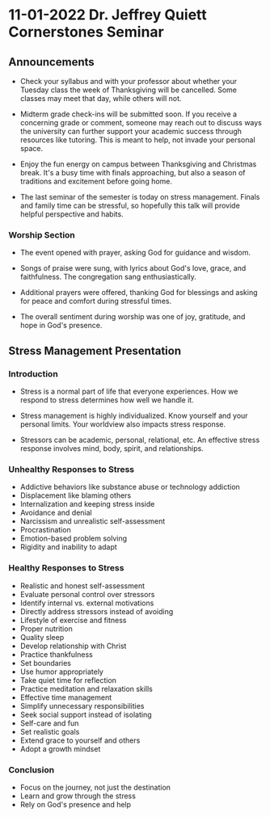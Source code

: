 # 11-01-2022 Dr. Jeffrey Quiett Cornerstones Seminar



## Announcements

- Check your syllabus and with your professor about whether your Tuesday class the week of Thanksgiving will be cancelled. Some classes may meet that day, while others will not. 

- Midterm grade check-ins will be submitted soon. If you receive a concerning grade or comment, someone may reach out to discuss ways the university can further support your academic success through resources like tutoring. This is meant to help, not invade your personal space.

- Enjoy the fun energy on campus between Thanksgiving and Christmas break. It's a busy time with finals approaching, but also a season of traditions and excitement before going home.

- The last seminar of the semester is today on stress management. Finals and family time can be stressful, so hopefully this talk will provide helpful perspective and habits.


### Worship Section

- The event opened with prayer, asking God for guidance and wisdom. 

- Songs of praise were sung, with lyrics about God's love, grace, and faithfulness. The congregation sang enthusiastically.

- Additional prayers were offered, thanking God for blessings and asking for peace and comfort during stressful times. 

- The overall sentiment during worship was one of joy, gratitude, and hope in God's presence.


## Stress Management Presentation

### Introduction

- Stress is a normal part of life that everyone experiences. How we respond to stress determines how well we handle it.

- Stress management is highly individualized. Know yourself and your personal limits. Your worldview also impacts stress response.

- Stressors can be academic, personal, relational, etc. An effective stress response involves mind, body, spirit, and relationships.

### Unhealthy Responses to Stress

- Addictive behaviors like substance abuse or technology addiction
- Displacement like blaming others 
- Internalization and keeping stress inside 
- Avoidance and denial
- Narcissism and unrealistic self-assessment
- Procrastination
- Emotion-based problem solving 
- Rigidity and inability to adapt

### Healthy Responses to Stress

- Realistic and honest self-assessment
- Evaluate personal control over stressors
- Identify internal vs. external motivations
- Directly address stressors instead of avoiding
- Lifestyle of exercise and fitness
- Proper nutrition
- Quality sleep
- Develop relationship with Christ 
- Practice thankfulness
- Set boundaries 
- Use humor appropriately 
- Take quiet time for reflection
- Practice meditation and relaxation skills
- Effective time management
- Simplify unnecessary responsibilities
- Seek social support instead of isolating
- Self-care and fun
- Set realistic goals
- Extend grace to yourself and others
- Adopt a growth mindset

### Conclusion

- Focus on the journey, not just the destination
- Learn and grow through the stress
- Rely on God's presence and help